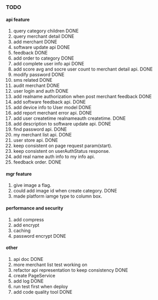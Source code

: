 ### TODO
#### api feature

1. query category children 	DONE
2. query merchant detail	DONE
3. add merchant				DONE
4. software update api		DONE
5. feedback					DONE
6. add order to category	DONE
7. add complete user info api	DONE
8. add score avg and socre user count to merchant detail api.		DONE
9. modify password		DONE
10. sms related			DONE
11. audit merchant		DONE
12. user login and auth		DONE
13. add realname authorization when post merchant feedback	DONE
14. add software feedback api.	DONE
15. add device info to User model	DONE
16. add report merchant error api.	DONE
17. add user createtime realnameauth createtime.	DONE
18. add description to software update api.	DONE
19. find password api.		DONE
20. my merchant list api.	DONE
21. user store api.		DONE
22. keep consistent on page request param(start).
23. keep consistent on userAuthStatus response.
24. add real name auth info to my info api.
25. feedback order.		DONE

#### mgr feature
1. give image a flag.
2. could add image id when create category.	DONE
3. made platform iamge type to column box.

#### performance and security
1. add compress			
2. add encrypt
3. caching
4. password encrypt		DONE

#### other
1. api doc			DONE
2. more merchant list test	working on
3. refactor api representation to keep consistency	DONE
4. create PageService
5. add log			DONE
6. run test first when deploy
7. add code quality tool	DONE
